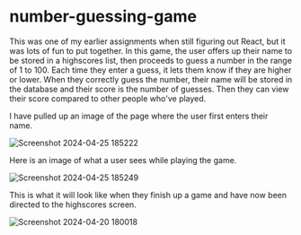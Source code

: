 # number-guessing-game

This was one of my earlier assignments when still figuring out React, but it was lots of fun to put together. 
In this game, the user offers up their name to be stored in a highscores list, then proceeds to guess a number
in the range of 1 to 100. Each time they enter a guess, it lets them know if they are higher or lower. When 
they correctly guess the number, their name will be stored in the database and their score is the number of 
guesses. Then they can view their score compared to other people who've played.

I have pulled up an image of the page where the user first enters their name.

![Screenshot 2024-04-25 185222](https://github.com/KobyBy/github-portfolio/assets/112783034/7c5b7efb-6389-4e0e-8dfb-d952a363b7ed)

Here is an image of what a user sees while playing the game.

![Screenshot 2024-04-25 185249](https://github.com/KobyBy/github-portfolio/assets/112783034/abd327b5-116d-4197-ab7b-42a701dd4b48)

This is what it will look like when they finish up a game and have now been directed to the highscores screen.

![Screenshot 2024-04-20 180018](https://github.com/KobyBy/github-portfolio/assets/112783034/edf07bed-7e99-43d2-80de-8a016289378f)
